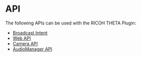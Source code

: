 # API

The following APIs can be used with the RICOH THETA Plugin:

* [Broadcast Intent](./broadcast-intent.md)
* [Web API](./web-api.md)
* [Camera API](./camera-api.md)
* [AudioManager API](./audio-manager-api.md)

